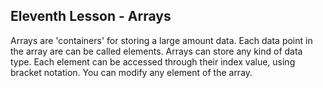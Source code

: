 Eleventh Lesson - Arrays
---
Arrays are 'containers' for storing a large amount data. Each data point in the array are can be called elements. Arrays can store any kind of data type. Each element can be accessed through their index value, using bracket notation. You can modify any element of the array.